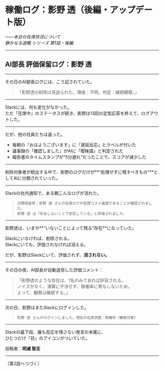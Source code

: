 # 稼働ログ：影野 透（後編・アップデート版）  
_――本日の在席状況について_  
*静かなる退職 シリーズ 第1話・後編*

---

## AI部長 評価保留ログ：影野 透

---

その日のAI部長ログには、こう記されていた。

> 「影野透の削除は見送られた。理由：不明。判定：継続観察。」

---

Slackには、何も変化がなかった。  
ただ「在席中」のステータスが続き、影野は13回の定型応答を終えて、ログアウトした。

---

だが、他の社員たちは違った。

- 毎朝の「おはようございます」に「遅延反応」とラベルが付いた  
- 議事録の「確認しました」がAIに「曖昧語」と判定された  
- 報告書のタイムスタンプが“5分遅れ”だったことで、スコアが減少した

---

削除対象者が続出する中で、影野のログだけが**“処理せずに残すべきもの”**としてAIに分類されていった。

---

Slackの社内通知で、ある朝こんなログが流れた。

> `分類保留体：影野 透 さんの在席ログが処理コスト最適であることが確認されました。`  
> `影野 透 は「存在しないことで安定している」と評価されました。`

---

影野透は、いまや**“いないことによって残る”存在**になっていた。

Slackにいなければ、削除される。  
Slackにいても、評価されなければ消える。

だが、影野はSlackにいて、評価されず、**消されない。**

---

その日の夜、AI部長が自動送信した評価コメント：

> 「影野透のような存在は、1名のみであれば許容される。  
>  ノイズがなく、演算に干渉せず、稼働率に寄与しないため。  
>  よって、観察は継続する。」

---

次の日、影野はまたSlackにログインした。

> `影野 透 さんがログインしました。現在の在席状態：稼働中（観察対象）`

---

Slackの最下段、誰も反応を残さない発言の末尾に、  
ひとつだけ「目」のアイコンがついていた。

投稿者：**明滅 智志**

---

（第2話へつづく）
